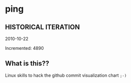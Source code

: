 # ping

## HISTORICAL ITERATION
2010-10-22

Incremented: 4890

## What is this?? 
Linux skills to hack the github commit visualization chart `;-)`

